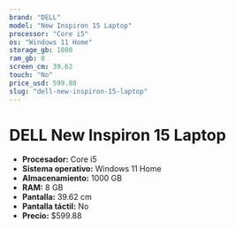 ```yaml
---
brand: "DELL"
model: "New Inspiron 15 Laptop"
processor: "Core i5"
os: "Windows 11 Home"
storage_gb: 1000
ram_gb: 8
screen_cm: 39.62
touch: "No"
price_usd: 599.88
slug: "dell-new-inspiron-15-laptop"
---
```


# DELL New Inspiron 15 Laptop

- **Procesador:** Core i5
- **Sistema operativo:** Windows 11 Home
- **Almacenamiento:** 1000 GB
- **RAM:** 8 GB
- **Pantalla:** 39.62 cm
- **Pantalla táctil:** No
- **Precio:** $599.88
